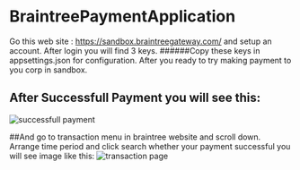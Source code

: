 # BraintreePaymentApplication
Go this web site : https://sandbox.braintreegateway.com/ and setup an account. After login you will find 3 keys. ######Copy these keys in appsettings.json for configuration.
After you ready to try making payment to you corp in sandbox. 
## After Successfull Payment you will see this:
![successfull payment](https://user-images.githubusercontent.com/41066333/214309691-293733e4-a574-4a26-8273-06a6ef9a98fb.png)

##And go to transaction menu in braintree website and scroll down. Arrange time period and click search whether your payment successful you will see image like this:
![transaction page](https://user-images.githubusercontent.com/41066333/214310269-ca73078f-9ace-4677-b9bc-64dbb4d6e00b.png)

